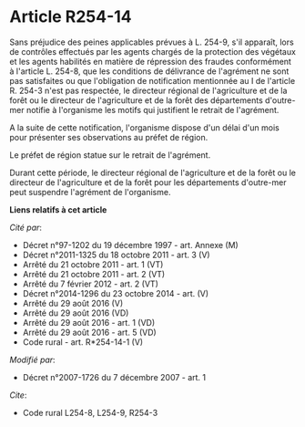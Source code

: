 # Article R254-14

Sans préjudice des peines applicables prévues à L. 254-9, s'il apparaît, lors de contrôles effectués par les agents chargés
de la protection des végétaux et les agents habilités en matière de répression des fraudes conformément à l'article L. 254-8,
que les conditions de délivrance de l'agrément ne sont pas satisfaites ou que l'obligation de notification         mentionnée
au I de l'article R. 254-3 n'est pas respectée, le directeur régional de l'agriculture et de la forêt ou le directeur de
l'agriculture et de la forêt des départements d'outre-mer notifie à l'organisme les motifs qui justifient le retrait de
l'agrément.

A la suite de cette notification, l'organisme dispose d'un délai d'un mois pour présenter ses observations au préfet de
région. 

Le préfet de région statue sur le retrait de l'agrément. 

Durant cette période, le directeur régional de l'agriculture et de la forêt ou le directeur de l'agriculture et de la forêt
pour les départements d'outre-mer peut suspendre l'agrément de l'organisme.

**Liens relatifs à cet article**

_Cité par_:

  - Décret n°97-1202 du 19 décembre 1997 - art. Annexe (M)
  - Décret n°2011-1325 du 18 octobre 2011 - art. 3 (V)
  - Arrêté du 21 octobre 2011 - art. 1 (VT)
  - Arrêté du 21 octobre 2011 - art. 2 (VT)
  - Arrêté du 7 février 2012 - art. 2 (VT)
  - Décret n°2014-1296 du 23 octobre 2014 - art. (V)
  - Arrêté du 29 août 2016 (V)
  - Arrêté du 29 août 2016 (VD)
  - Arrêté du 29 août 2016 - art. 1 (VD)
  - Arrêté du 29 août 2016 - art. 5 (VD)
  - Code rural - art. R*254-14-1 (V)

_Modifié par_:

  - Décret n°2007-1726 du 7 décembre 2007 - art. 1

_Cite_:

  - Code rural L254-8, L254-9, R254-3
